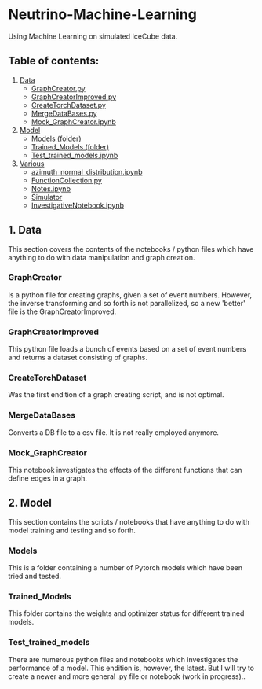 # Neutrino-Machine-Learning
Using Machine Learning on simulated IceCube data.

## Table of contents:
1. [ Data ](#data)
    * [ GraphCreator.py ](#GraphCreator)
    * [ GraphCreatorImproved.py ](#GraphCreatorImproved)
    * [ CreateTorchDataset.py ](#CreateTorchDataset)
    * [ MergeDataBases.py ](#MergeDataBases)
    * [ Mock_GraphCreator.ipynb ](#Mock_GraphCreator)
2. [ Model ](#Model)
    * [ Models (folder) ](#Models)
    * [ Trained_Models (folder) ](#Trained_Models)
    * [ Test_trained_models.ipynb ](#Test_trained_models)
3. [ Various ](#Various)
    * [ azimuth_normal_distribution.ipynb ](#azimuth_normal_distribution)
    * [ FunctionCollection.py ](#FunctionCollection)
    * [ Notes.ipynb ](#Notes)
    * [ Simulator ](#Simulator)
    * [ InvestigativeNotebook.ipynb ](#InvestigativeNotebook)

<a name="data"></a>
## 1. Data
This section covers the contents of the notebooks / python files which have anything to do with data manipulation and graph creation.

<a name="GraphCreator"></a>
### GraphCreator
Is a python file for creating graphs, given a set of event numbers.
However, the inverse transforming and so forth is not parallelized, so a new 'better' file is the GraphCreatorImproved.

<a name="GraphCreatorImproved"></a>
### GraphCreatorImproved
This python file loads a bunch of events based on a set of event numbers and returns a dataset consisting of graphs.

<a name="CreateTorchDataset"></a>
### CreateTorchDataset
Was the first endition of a graph creating script, and is not optimal.

<a name="MergeDataBases"></a>
### MergeDataBases
Converts a DB file to a csv file. It is not really employed anymore.

<a name="Mock_GraphCreator"></a>
### Mock_GraphCreator
This notebook investigates the effects of the different functions that can define edges in a graph.

<a name="Model"></a>
## 2. Model
This section contains the scripts / notebooks that have anything to do with model training and testing and so forth.

<a name="Models"></a>
### Models
This is a folder containing a number of Pytorch models which have been tried and tested.

<a name="Trained_Models"></a>
### Trained_Models
This folder contains the weights and optimizer status for different trained models.

<a name="Test_trained_models"></a>
### Test_trained_models
There are numerous python files and notebooks which investigates the performance of a model. This endition is, however, the latest. But I will try to create a newer and more general .py file or notebook (work in progress)..
